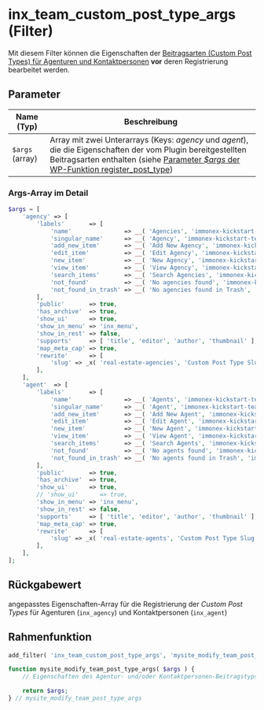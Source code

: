 # inx_team_custom_post_type_args (Filter)

Mit diesem Filter können die Eigenschaften der [Beitragsarten (Custom Post Types) für Agenturen und Kontaktpersonen](../beitragsarten) **vor** deren Registrierung bearbeitet werden.

## Parameter

| Name (Typ) | Beschreibung |
| ---------- | ------------ |
| `$args` (array) | Array mit zwei Unterarrays (Keys: *agency* und *agent*), die die Eigenschaften der vom Plugin bereitgestellten Beitragsarten enthalten (siehe [Parameter *$args* der WP-Funktion register_post_type](https://developer.wordpress.org/reference/functions/register_post_type/#parameters)) |

### Args-Array im Detail

```php
$args = [
	'agency' => [
		'labels'       => [
			'name'               => __( 'Agencies', 'immonex-kickstart-team' ),
			'singular_name'      => __( 'Agency', 'immonex-kickstart-team' ),
			'add_new_item'       => __( 'Add New Agency', 'immonex-kickstart-team' ),
			'edit_item'          => __( 'Edit Agency', 'immonex-kickstart-team' ),
			'new_item'           => __( 'New Agency', 'immonex-kickstart-team' ),
			'view_item'          => __( 'View Agency', 'immonex-kickstart-team' ),
			'search_items'       => __( 'Search Agencies', 'immonex-kickstart-team' ),
			'not_found'          => __( 'No agencies found', 'immonex-kickstart-team' ),
			'not_found_in_trash' => __( 'No agencies found in Trash', 'immonex-kickstart-team' ),
		],
		'public'       => true,
		'has_archive'  => true,
		'show_ui'      => true,
		'show_in_menu' => 'inx_menu',
		'show_in_rest' => false,
		'supports'     => [ 'title', 'editor', 'author', 'thumbnail' ],
		'map_meta_cap' => true,
		'rewrite'      => [
			'slug' => _x( 'real-estate-agencies', 'Custom Post Type Slug (plural only!)', 'immonex-kickstart-team' ),
		],
	],
	'agent'  => [
		'labels'       => [
			'name'               => __( 'Agents', 'immonex-kickstart-team' ),
			'singular_name'      => __( 'Agent', 'immonex-kickstart-team' ),
			'add_new_item'       => __( 'Add New Agent', 'immonex-kickstart-team' ),
			'edit_item'          => __( 'Edit Agent', 'immonex-kickstart-team' ),
			'new_item'           => __( 'New Agent', 'immonex-kickstart-team' ),
			'view_item'          => __( 'View Agent', 'immonex-kickstart-team' ),
			'search_items'       => __( 'Search Agents', 'immonex-kickstart-team' ),
			'not_found'          => __( 'No agents found', 'immonex-kickstart-team' ),
			'not_found_in_trash' => __( 'No agents found in Trash', 'immonex-kickstart-team' ),
		],
		'public'       => true,
		'has_archive'  => true,
		'show_ui'      => true,
		// 'show_ui'      => true,
		'show_in_menu' => 'inx_menu',
		'show_in_rest' => false,
		'supports'     => [ 'title', 'editor', 'author', 'thumbnail' ],
		'map_meta_cap' => true,
		'rewrite'      => [
			'slug' => _x( 'real-estate-agents', 'Custom Post Type Slug (plural only!)', 'immonex-kickstart-team' ),
		],
	],
];
```

## Rückgabewert

angepasstes Eigenschaften-Array für die Registrierung der *Custom Post Types* für Agenturen (`inx_agency`) und Kontaktpersonen (`inx_agent`)

## Rahmenfunktion

[](_info-snippet-einbindung.md ':include')

```php
add_filter( 'inx_team_custom_post_type_args', 'mysite_modify_team_post_type_args' );

function mysite_modify_team_post_type_args( $args ) {
	// Eigenschaften des Agentur- und/oder Kontaktpersonen-Beitragstyps im Array $args anpassen...

	return $args;
} // mysite_modify_team_post_type_args
```

[](_backlink.md ':include')